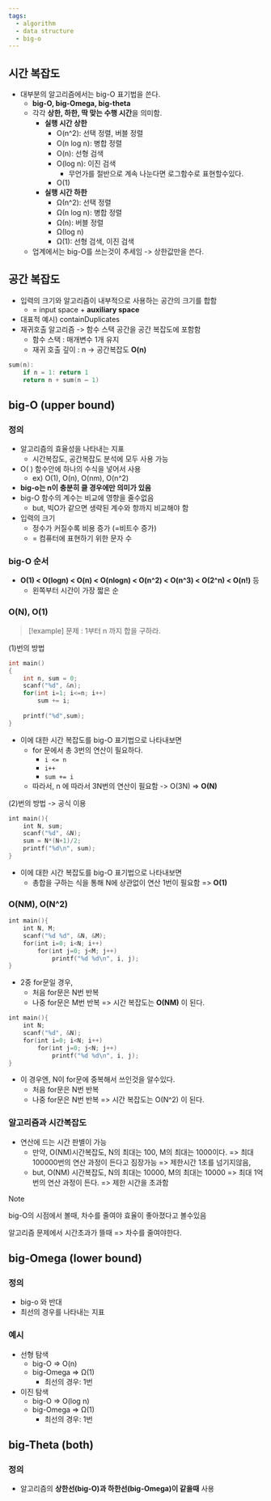 ```yaml
---
tags:
  - algorithm
  - data structure
  - big-o
---
```


## 시간 복잡도

- 대부분의 알고리즘에서는 big-O 표기법을 쓴다.
	- **big-O, big-Omega, big-theta**
	- 각각 **상한, 하한, 딱 맞는 수행 시간**을 의미함. 
		- **실행 시간 상한**
			-   O(n^2): 선택 정렬, 버블 정렬
			-   O(n log n): 병합 정렬
			-   O(n): 선형 검색
			-   O(log n): 이진 검색
				- 무언가를 절반으로 계속 나눈다면 로그함수로 표현할수있다. 
			-   O(1)
		- **실행 시간 하한**
			-   Ω(n^2): 선택 정렬
			-   Ω(n log n): 병합 정렬
			-   Ω(n): 버블 정렬
			-   Ω(log n)
			-   Ω(1): 선형 검색, 이진 검색
	- 업계에서는 big-O를 쓰는것이 추세임 -> 상한값만을 쓴다. 



## 공간 복잡도

- 입력의 크기와 알고리즘이 내부적으로 사용하는 공간의 크기를 합함
	- = input space + **auxiliary space**
- 대표적 예시) containDuplicates
- 재귀호출 알고리즘 -> 함수 스택 공간을 공간 복잡도에 포함함
	- 함수 스택 : 매개변수 1개 유지
	- 재귀 호출 깊이 : n -> 공간복잡도 **O(n)**
```c++
sum(n): 
	if n = 1: return 1 
	return n + sum(n – 1)
```






## big-O  (upper bound)

### 정의

- 알고리즘의 효율성을 나타내는 지표
	- 시간복잡도, 공간복잡도 분석에 모두 사용 가능
- O( ) 함수안에 하나의 수식을 넣어서 사용
	- ex) O(1), O(n), O(nm), O(n^2)
- **big-o는 n이 충분히 클 경우에만 의미가 있음**
- big-O 함수의 계수는 비교에 영향을 줄수없음
	- but, 빅O가 같으면 생략된 계수와 항까지 비교해야 함
- 입력의 크기
	- 정수가 커질수록 비용 증가 (=비트수 증가)
	- =  컴퓨터에 표현하기 위한 문자 수 


### big-O 순서

- **O(1) < O(logn) < O(n) < O(nlogn) < O(n^2) < O(n^3) < O(2^n) < O(n!)** 등
	- 왼쪽부터 시간이 가장 짧은 순


### O(N), O(1)

> [!example]
> 문제 : 1부터 n 까지 합을 구하라.

(1)번의 방법
```c++
int main()
{
    int n, sum = 0;
    scanf("%d", &n);
    for(int i=1; i<=n; i++)
        sum += i;
        
    printf("%d",sum);
}
```
- 이에 대한 시간 복잡도를 big-O 표기법으로 나타내보면
	- for 문에서 총 3번의 연산이 필요하다.
		- `i <= n `
		- `i++ `
		- `sum += i`
	- 따라서, n 에 따라서 3N번의 연산이 필요함
	   -> O(3N) => **O(N)**

(2)번의 방법 -> 공식 이용
```c++
int main(){
    int N, sum;
    scanf("%d", &N);
    sum = N*(N+1)/2;
    printf("%d\n", sum);
}
```
- 이에 대한 시간 복잡도를 big-O 표기법으로 나타내보면
	- 총합을 구하는 식을 통해 N에 상관없이 연산 1번이 필요함
	  => **O(1)**



### O(NM), O(N^2)

```c++
int main(){
    int N, M;
    scanf("%d %d", &N, &M);
    for(int i=0; i<N; i++)
        for(int j=0; j<M; j++)
            printf("%d %d\n", i, j);
}
```
- 2중 for문일 경우,
	- 처음 for문은 N번 반복
	- 나중 for문은 M번 반복
	=> 시간 복잡도는 **O(NM)** 이 된다.
	
```c++
int main(){
    int N;
    scanf("%d", &N);
    for(int i=0; i<N; i++)
        for(int j=0; j<N; j++)
            printf("%d %d\n", i, j);
}
```
- 이 경우엔, N이 for문에 중복해서 쓰인것을 알수있다.
	- 처음 for문은 N번 반복
	- 나중 for문은 N번 반복
	=> 시간 복잡도는 O(N^2) 이 된다.


###  알고리즘과 시간복잡도

- 연산에 드는 시간 판별이 가능
	- 만약, O(NM)시간복잡도, N의 최대는 100, M의 최대는 1000이다. 
		=> 최대 100000번의 연산 과정이 든다고 짐장가능
		=> 제한시간 1초를 넘기지않음,		
	- but, O(NM) 시간복잡도, N의 최대는 10000, M의 최대는 10000
		=> 최대 1억번의 연산 과정이 든다.
		=> 제한 시간을 초과함
		
> [!note]
> big-O의 시점에서 볼때, 차수를 줄여야 효율이 좋아졌다고 볼수있음
> 
> 알고리즘 문제에서 시간초과가 뜰때 => 차수를 줄여야한다.



## big-Omega (lower bound)

### 정의 

-  big-o 와 반대
- 최선의 경우를 나타내는 지표


### 예시

- 선형 탐색
	- big-O => O(n)
	- big-Omega => Ω(1)
		- 최선의 경우: 1번
- 이진 탐색
	- big-O => O(log n)
	- big-Omega => Ω(1)
		- 최선의 경우: 1번




## big-Theta (both)

### 정의

- 알고리즘의 **상한선(big-O)과 하한선(big-Omega)이 같을때** 사용


